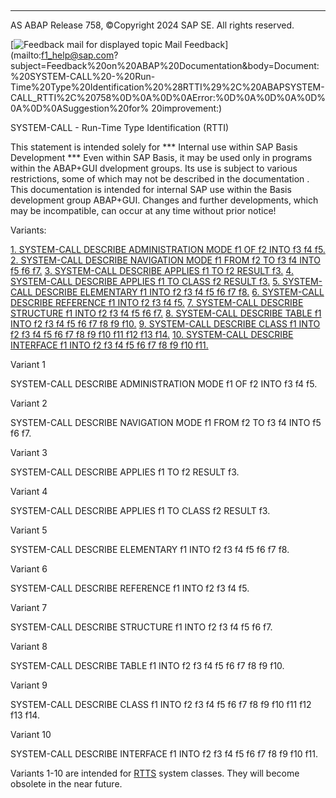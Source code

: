   

* * *

AS ABAP Release 758, ©Copyright 2024 SAP SE. All rights reserved.

 [![](Mail.gif?object=Mail.gif "Feedback mail for displayed topic") Mail Feedback](mailto:f1_help@sap.com?subject=Feedback%20on%20ABAP%20Documentation&body=Document:%20SYSTEM-CALL%20-%20Run-Time%20Type%20Identification%20%28RTTI%29%2C%20ABAPSYSTEM-CALL_RTTI%2C%20758%0D%0A%0D%0AError:%0D%0A%0D%0A%0D%0A%0D%0ASuggestion%20for%
20improvement:)

SYSTEM-CALL - Run-Time Type Identification (RTTI)

This statement is intended solely for
\*\*\* Internal use within SAP Basis Development \*\*\*
Even within SAP Basis, it may be used only in programs within the ABAP+GUI dvelopment groups.
Its use is subject to various restrictions, some of which may not be described in the documentation . This documentation is intended for internal SAP use within the Basis development group ABAP+GUI.
Changes and further developments, which may be incompatible, can occur at any time without prior notice!

Variants:

[1\. SYSTEM-CALL DESCRIBE ADMINISTRATION MODE f1 OF f2 INTO f3 f4 f5.](#!ABAP_VARIANT_1@1@)
[2\. SYSTEM-CALL DESCRIBE NAVIGATION MODE f1 FROM f2 TO f3 f4 INTO f5 f6 f7.](#!ABAP_VARIANT_2@2@)
[3\. SYSTEM-CALL DESCRIBE APPLIES f1 TO f2 RESULT f3.](#!ABAP_VARIANT_3@3@)
[4\. SYSTEM-CALL DESCRIBE APPLIES f1 TO CLASS f2 RESULT f3.](#!ABAP_VARIANT_4@4@)
[5\. SYSTEM-CALL DESCRIBE ELEMENTARY f1 INTO f2 f3 f4 f5 f6 f7 f8.](#!ABAP_VARIANT_5@5@)
[6\. SYSTEM-CALL DESCRIBE REFERENCE f1 INTO f2 f3 f4 f5.](#!ABAP_VARIANT_6@6@)
[7\. SYSTEM-CALL DESCRIBE STRUCTURE f1 INTO f2 f3 f4 f5 f6 f7.](#!ABAP_VARIANT_7@7@)
[8\. SYSTEM-CALL DESCRIBE TABLE f1 INTO f2 f3 f4 f5 f6 f7 f8 f9 f10.](#!ABAP_VARIANT_8@8@)
[9\. SYSTEM-CALL DESCRIBE CLASS f1 INTO f2 f3 f4 f5 f6 f7 f8 f9 f10 f11 f12 f13 f14.](#!ABAP_VARIANT_9@9@)
[10\. SYSTEM-CALL DESCRIBE INTERFACE f1 INTO f2 f3 f4 f5 f6 f7 f8 f9 f10 f11.](#!ABAP_VARIANT_10@10@)

Variant 1   

SYSTEM-CALL DESCRIBE ADMINISTRATION MODE f1 OF f2 INTO f3 f4 f5.

Variant 2   

SYSTEM-CALL DESCRIBE NAVIGATION MODE f1 FROM f2 TO f3 f4 INTO f5 f6 f7.

Variant 3   

SYSTEM-CALL DESCRIBE APPLIES f1 TO f2 RESULT f3.

Variant 4   

SYSTEM-CALL DESCRIBE APPLIES f1 TO CLASS f2 RESULT f3.

Variant 5   

SYSTEM-CALL DESCRIBE ELEMENTARY f1 INTO f2 f3 f4 f5 f6 f7 f8.

Variant 6   

SYSTEM-CALL DESCRIBE REFERENCE f1 INTO f2 f3 f4 f5.

Variant 7   

SYSTEM-CALL DESCRIBE STRUCTURE f1 INTO f2 f3 f4 f5 f6 f7.

Variant 8   

SYSTEM-CALL DESCRIBE TABLE f1 INTO f2 f3 f4 f5 f6 f7 f8 f9 f10.

Variant 9   

SYSTEM-CALL DESCRIBE CLASS f1 INTO f2 f3 f4 f5 f6 f7 f8 f9 f10 f11 f12 f13 f14.

Variant 10   

SYSTEM-CALL DESCRIBE INTERFACE f1 INTO f2 f3 f4 f5 f6 f7 f8 f9 f10 f11.

Variants 1-10 are intended for [RTTS](https://help.sap.com/doc/abapdocu_latest_index_htm/latest/en-US/abenrun_time_type_services_glosry.htm "Glossary Entry") system classes. They will become obsolete in the near future.